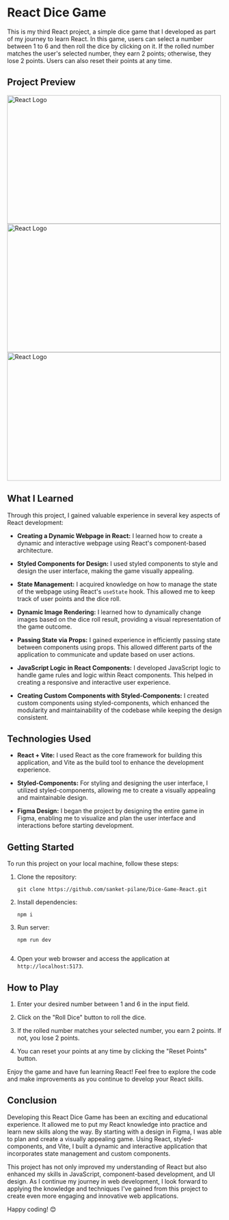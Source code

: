 
# React Dice Game

This is my third React project, a simple dice game that I developed as part of my journey to learn React. In this game, users can select a number between 1 to 6 and then roll the dice by clicking on it. If the rolled number matches the user's selected number, they earn 2 points; otherwise, they lose 2 points. Users can also reset their points at any time.


## Project Preview
<img src="https://github.com/sanket-pilane/Dice-Game-React/assets/140826056/107eb386-cec2-49ce-b31a-4ccc552938e3" alt="React Logo" width="500" height = "300">
<img src="https://github.com/sanket-pilane/Dice-Game-React/assets/140826056/9bceb5d0-db24-407d-9915-77eeafadc2c6" alt="React Logo" width="500" height = "300">

<img src="https://github.com/sanket-pilane/Dice-Game-React/assets/140826056/3513f0ed-8ebb-4f50-aab9-b37220bd1188" alt="React Logo" width="500" height = "300">


## What I Learned

Through this project, I gained valuable experience in several key aspects of React development:

- **Creating a Dynamic Webpage in React:** I learned how to create a dynamic and interactive webpage using React's component-based architecture.

- **Styled Components for Design:** I used styled components to style and design the user interface, making the game visually appealing.

- **State Management:** I acquired knowledge on how to manage the state of the webpage using React's `useState` hook. This allowed me to keep track of user points and the dice roll.

- **Dynamic Image Rendering:** I learned how to dynamically change images based on the dice roll result, providing a visual representation of the game outcome.

- **Passing State via Props:** I gained experience in efficiently passing state between components using props. This allowed different parts of the application to communicate and update based on user actions.

- **JavaScript Logic in React Components:** I developed JavaScript logic to handle game rules and logic within React components. This helped in creating a responsive and interactive user experience.

- **Creating Custom Components with Styled-Components:** I created custom components using styled-components, which enhanced the modularity and maintainability of the codebase while keeping the design consistent.

## Technologies Used

- **React + Vite:** I used React as the core framework for building this application, and Vite as the build tool to enhance the development experience.

- **Styled-Components:** For styling and designing the user interface, I utilized styled-components, allowing me to create a visually appealing and maintainable design.

- **Figma Design:** I began the project by designing the entire game in Figma, enabling me to visualize and plan the user interface and interactions before starting development.



## Getting Started

To run this project on your local machine, follow these steps:

1. Clone the repository:
   ```shell
   git clone https://github.com/sanket-pilane/Dice-Game-React.git

2. Install dependencies:
   ```shell
   npm i

3. Run server:
   ```shell
   npm run dev


4. Open your web browser and access the application at `http://localhost:5173`.

## How to Play

1. Enter your desired number between 1 and 6 in the input field.

2. Click on the "Roll Dice" button to roll the dice.

3. If the rolled number matches your selected number, you earn 2 points. If not, you lose 2 points.

4. You can reset your points at any time by clicking the "Reset Points" button.

Enjoy the game and have fun learning React! Feel free to explore the code and make improvements as you continue to develop your React skills.

## Conclusion

Developing this React Dice Game has been an exciting and educational experience. It allowed me to put my React knowledge into practice and learn new skills along the way. By starting with a design in Figma, I was able to plan and create a visually appealing game. Using React, styled-components, and Vite, I built a dynamic and interactive application that incorporates state management and custom components.

This project has not only improved my understanding of React but also enhanced my skills in JavaScript, component-based development, and UI design. As I continue my journey in web development, I look forward to applying the knowledge and techniques I've gained from this project to create even more engaging and innovative web applications.


Happy coding! 😊
